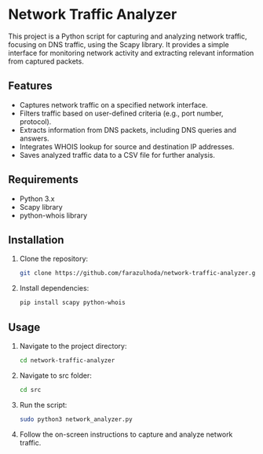 # Network Traffic Analyzer

This project is a Python script for capturing and analyzing network traffic, focusing on DNS traffic, using the Scapy library. It provides a simple interface for monitoring network activity and extracting relevant information from captured packets.

## Features

- Captures network traffic on a specified network interface.
- Filters traffic based on user-defined criteria (e.g., port number, protocol).
- Extracts information from DNS packets, including DNS queries and answers.
- Integrates WHOIS lookup for source and destination IP addresses.
- Saves analyzed traffic data to a CSV file for further analysis.

## Requirements

- Python 3.x
- Scapy library
- python-whois library

## Installation

1. Clone the repository:

    ```sh
    git clone https://github.com/farazulhoda/network-traffic-analyzer.git
    ```

2. Install dependencies:

    ```sh
    pip install scapy python-whois
    ```

## Usage

1. Navigate to the project directory:

    ```sh
    cd network-traffic-analyzer
    ```

2. Navigate to src folder:

    ```sh
    cd src
    ```

3. Run the script:

    ```sh
    sudo python3 network_analyzer.py
    ```

4. Follow the on-screen instructions to capture and analyze network traffic.
